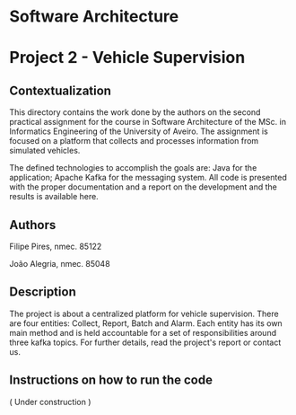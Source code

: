 # Software Architecture
# Project 2 - Vehicle Supervision

## Contextualization

This directory contains the work done by the authors on the second practical assignment for the course in Software Architecture of the MSc. in Informatics Engineering of the University of Aveiro.
The assignment is focused on a platform that collects and processes information from simulated vehicles.

The defined technologies to accomplish the goals are: Java for the application; Apache Kafka for the messaging system.
All code is presented with the proper documentation and a report on the development and the results is available here.

## Authors

Filipe Pires, nmec. 85122

João Alegria, nmec. 85048

## Description

The project is about a centralized platform for vehicle supervision.
There are four entities: Collect, Report, Batch and Alarm.
Each entity has its own main method and is held accountable for a set of responsibilities around three kafka topics.
For further details, read the project's report or contact us.

## Instructions on how to run the code

( Under construction )
